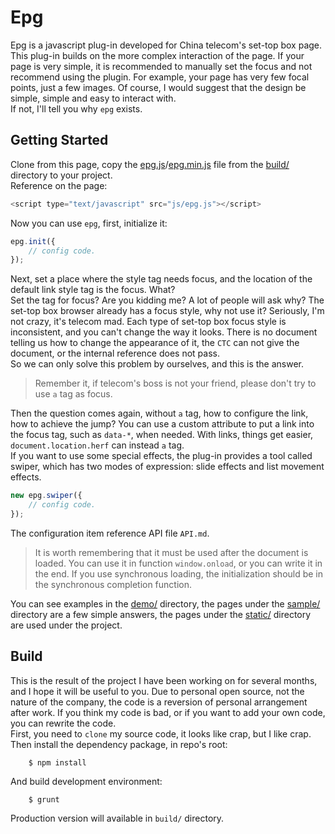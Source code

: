 # Epg
Epg is a javascript plug-in developed for China telecom's set-top box page.<br>
This plug-in builds on the more complex interaction of the page. If your page is very simple, it is recommended to manually set the focus and not recommend using the plugin. For example, your page has very few focal points, just a few images. Of course, I would suggest that the design be simple, simple and easy to interact with.<br>
If not, I'll tell you why `epg` exists.

## Getting Started
Clone from this page, copy the [epg.js](https://github.com/IanLew/epg/blob/master/build/epg.js)/[epg.min.js](https://github.com/IanLew/epg/blob/master/build/epg.min.js) file from the [build/](https://github.com/IanLew/epg/tree/master/build) directory to your project.<br>
Reference on the page:
```javascript
<script type="text/javascript" src="js/epg.js"></script>
```
Now you can use `epg`, first, initialize it:
```javascript
epg.init({
	// config code.
});
```
Next, set a place where the style tag needs focus, and the location of the default link style tag is the focus. What?<br>
Set the tag for focus? Are you kidding me? A lot of people will ask why? The set-top box browser already has a focus style, why not use it? Seriously, I'm not crazy, it's telecom mad. Each type of set-top box focus style is inconsistent, and you can't change the way it looks. There is no document telling us how to change the appearance of it, the `CTC` can not give the document, or the internal reference does not pass. <br>
So we can only solve this problem by ourselves, and this is the answer.

>Remember it, if telecom's boss is not your friend, please don't try to use `a` tag as focus.

Then the question comes again, without `a` tag, how to configure the link, how to achieve the jump? You can use a custom attribute to put a link into the focus tag, such as `data-*`, when needed. With links, things get easier, `document.location.herf` can instead `a` tag.<br>
If you want to use some special effects, the plug-in provides a tool called swiper, which has two modes of expression: slide effects and list movement effects.
```javascript
new epg.swiper({
	// config code.
});
```
The configuration item reference API file `API.md`.

>It is worth remembering that it must be used after the document is loaded. You can use it in function `window.onload`, or you can write it in the end. If you use synchronous loading, the initialization should be in the synchronous completion function.

You can see examples in the [demo/](https://github.com/IanLew/epg/tree/master/demo) directory, the pages under the [sample/](https://github.com/IanLew/epg/tree/master/demo/sample) directory are a few simple answers, the pages under the [static/](https://github.com/IanLew/epg/tree/master/demo/static) directory are used under the project.

## Build
This is the result of the project I have been working on for several months, and I hope it will be useful to you. Due to personal open source, not the nature of the company, the code is a reversion of personal arrangement after work. If you think my code is bad, or if you want to add your own code, you can rewrite the code.<br>
First, you need to `clone` my source code, it looks like crap, but I like crap.<br>
Then install the dependency package, in repo's root:

		$ npm install
	
And build development environment:

		$ grunt
	
Production version will available in `build/` directory.